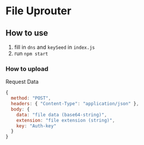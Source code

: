 # File Uprouter

## How to use

1. fill in `dns` and `keySeed` in `index.js`
2. run `npm start`

### How to upload
Request Data
```js
{
  method: "POST",
  headers: { "Content-Type": "application/json" },
  body: {
    data: "file data (base64-string)",
    extension: "file extension (string)",
    key: "Auth-key"
  }
}
```
